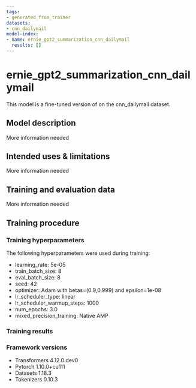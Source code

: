 ```yaml
---
tags:
- generated_from_trainer
datasets:
- cnn_dailymail
model-index:
- name: ernie_gpt2_summarization_cnn_dailymail
  results: []
---
```


<!-- This model card has been generated automatically according to the information the Trainer had access to. You
should probably proofread and complete it, then remove this comment. -->

# ernie_gpt2_summarization_cnn_dailymail

This model is a fine-tuned version of [](https://huggingface.co/) on the cnn_dailymail dataset.

## Model description

More information needed

## Intended uses & limitations

More information needed

## Training and evaluation data

More information needed

## Training procedure

### Training hyperparameters

The following hyperparameters were used during training:
- learning_rate: 5e-05
- train_batch_size: 8
- eval_batch_size: 8
- seed: 42
- optimizer: Adam with betas=(0.9,0.999) and epsilon=1e-08
- lr_scheduler_type: linear
- lr_scheduler_warmup_steps: 1000
- num_epochs: 3.0
- mixed_precision_training: Native AMP

### Training results



### Framework versions

- Transformers 4.12.0.dev0
- Pytorch 1.10.0+cu111
- Datasets 1.18.3
- Tokenizers 0.10.3

